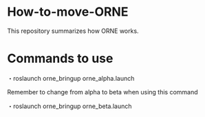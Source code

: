# How-to-move-ORNE
This repository summarizes how ORNE works.
# Commands to use

 ・roslaunch orne_bringup orne_alpha.launch
 
 Remember to change from alpha to beta when using this command
 
 ・roslaunch orne_bringup orne_beta.launch
 

